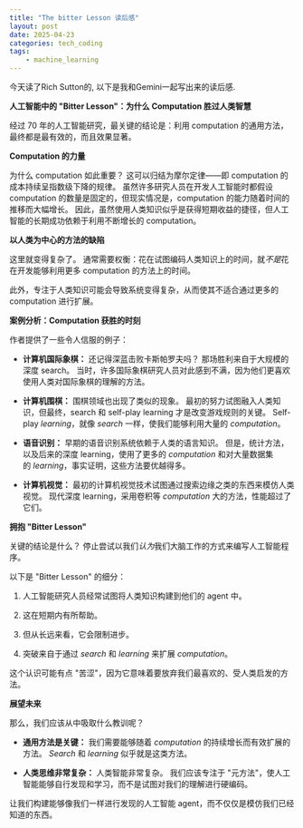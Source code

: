 ```yaml
---
title: "The bitter Lesson 读后感"
layout: post
date: 2025-04-23
categories: tech_coding
tags:
    - machine_learning
---
```




今天读了Rich Sutton的<The Bitter Lesson>,  以下是我和Gemini一起写出来的读后感.

**人工智能中的 "Bitter Lesson"：为什么 Computation 胜过人类智慧**

 经过 70 年的人工智能研究，最关键的结论是：利用 computation 的通用方法，最终都是最有效的，而且效果显著。 

**Computation 的力量**

为什么 computation 如此重要？ 这可以归结为摩尔定律——即 computation 的成本持续呈指数级下降的规律。 
虽然许多研究人员在开发人工智能时都假设 computation 的数量是固定的，但现实情况是，computation 的能力随着时间的推移而大幅增长。 
因此，虽然使用人类知识似乎是获得短期收益的捷径，但人工智能的长期成功依赖于利用不断增长的 computation。

**以人类为中心的方法的缺陷**

这里就变得复杂了。 通常需要权衡：花在试图编码人类知识上的时间，就*不是*花在开发能够利用更多 computation 的方法上的时间。 

此外，专注于人类知识可能会导致系统变得复杂，从而使其不适合通过更多的 computation 进行扩展。 

**案例分析：Computation 获胜的时刻**

作者提供了一些令人信服的例子：

* **计算机国际象棋：** 还记得深蓝击败卡斯帕罗夫吗？ 那场胜利来自于大规模的深度 search。 当时，许多国际象棋研究人员对此感到不满，因为他们更喜欢使用人类对国际象棋的理解的方法。 
   
* **计算机围棋：** 围棋领域也出现了类似的现象。 最初的努力试图融入人类知识，但最终，search 和 self-play learning 才是改变游戏规则的关键。 Self-play *learning*，就像 *search* 一样，使我们能够利用大量的 *computation*。 
   
* **语音识别：** 早期的语音识别系统依赖于人类的语言知识。 但是，统计方法，以及后来的深度 learning，使用了更多的 *computation* 和对大量数据集的 *learning*，事实证明，这些方法要优越得多。 
   
* **计算机视觉：** 最初的计算机视觉技术试图通过搜索边缘之类的东西来模仿人类视觉。  现代深度 learning，采用卷积等 *computation* 大的方法，性能超过了它们。 

**拥抱 "Bitter Lesson"**

关键的结论是什么？ 停止尝试以我们*认为*我们大脑工作的方式来编写人工智能程序。 

以下是 "Bitter Lesson" 的细分：

1.  人工智能研究人员经常试图将人类知识构建到他们的 agent 中。 
   
2.  这在短期内有所帮助。 
   
3.  但从长远来看，它会限制进步。 
   
4.  突破来自于通过 *search* 和 *learning* 来扩展 *computation*。 

这个认识可能有点 "苦涩"，因为它意味着要放弃我们最喜欢的、受人类启发的方法。 

**展望未来**

那么，我们应该从中吸取什么教训呢？

* **通用方法是关键：** 我们需要能够随着 *computation* 的持续增长而有效扩展的方法。 *Search* 和 *learning* 似乎就是这类方法。 
   
* **人类思维非常复杂：** 人类智能非常复杂。 我们应该专注于 "元方法"，使人工智能能够自行发现和学习，而不是试图对我们的理解进行硬编码。 

让我们构建能够像我们一样进行发现的人工智能 agent，而不仅仅是模仿我们已经知道的东西。 

